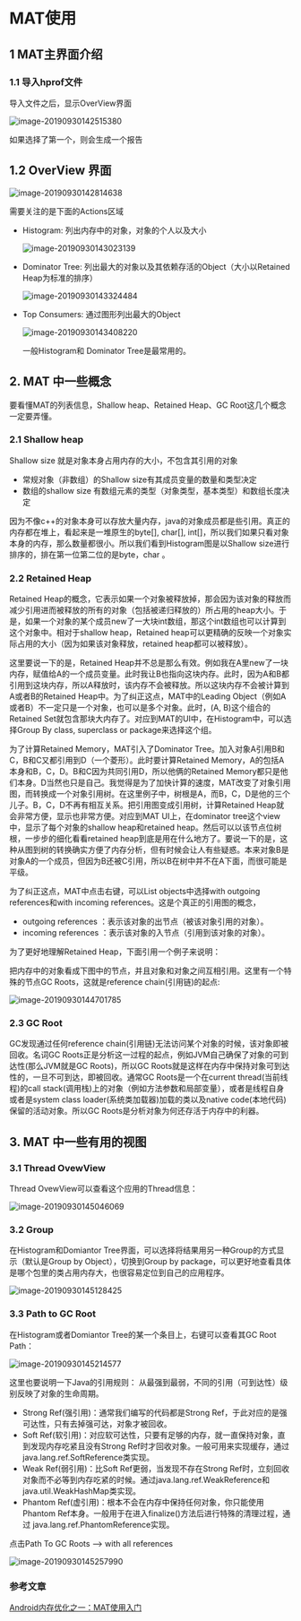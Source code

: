 # MAT使用

## 1 MAT主界面介绍

### 1.1 导入hprof文件

导入文件之后，显示OverView界面

![image-20190930142515380](./img3/image-20190930142515380.png)

如果选择了第一个，则会生成一个报告

## 1.2 OverView 界面

![image-20190930142814638](./img3/image-20190930142814638.png)

需要关注的是下面的Actions区域

- Histogram: 列出内存中的对象，对象的个人以及大小

  ![image-20190930143023139](./img3/image-20190930143023139.png)

- Dominator Tree: 列出最大的对象以及其依赖存活的Object（大小以Retained Heap为标准的排序）

  ![image-20190930143324484](./img3/image-20190930143324484.png)

- Top Consumers: 通过图形列出最大的Object

  ![image-20190930143408220](./img3/image-20190930143408220.png)

  一般Histogram和 Dominator Tree是最常用的。

## 2. MAT 中一些概念

要看懂MAT的列表信息，Shallow heap、Retained Heap、GC Root这几个概念一定要弄懂。

### 2.1 Shallow heap

Shallow size 就是对象本身占用内存的大小，不包含其引用的对象

- 常规对象（非数组）的Shallow size有其成员变量的数量和类型决定
- 数组的shallow size 有数组元素的类型（对象类型，基本类型）和数组长度决定

因为不像c++的对象本身可以存放大量内存，java的对象成员都是些引用。真正的内存都在堆上，看起来是一堆原生的byte[], char[], int[]，所以我们如果只看对象本身的内存，那么数量都很小。所以我们看到Histogram图是以Shallow size进行排序的，排在第一位第二位的是byte，char 。

### 2.2 Retained Heap

Retained Heap的概念，它表示如果一个对象被释放掉，那会因为该对象的释放而减少引用进而被释放的所有的对象（包括被递归释放的）所占用的heap大小。于是，如果一个对象的某个成员new了一大块int数组，那这个int数组也可以计算到这个对象中。相对于shallow heap，Retained heap可以更精确的反映一个对象实际占用的大小（因为如果该对象释放，retained heap都可以被释放）。

这里要说一下的是，Retained Heap并不总是那么有效。例如我在A里new了一块内存，赋值给A的一个成员变量。此时我让B也指向这块内存。此时，因为A和B都引用到这块内存，所以A释放时，该内存不会被释放。所以这块内存不会被计算到A或者B的Retained Heap中。为了纠正这点，MAT中的Leading Object（例如A或者B）不一定只是一个对象，也可以是多个对象。此时，(A, B)这个组合的Retained Set就包含那块大内存了。对应到MAT的UI中，在Histogram中，可以选择Group By class, superclass or package来选择这个组。

为了计算Retained Memory，MAT引入了Dominator Tree。加入对象A引用B和C，B和C又都引用到D（一个菱形）。此时要计算Retained Memory，A的包括A本身和B，C，D。B和C因为共同引用D，所以他俩的Retained Memory都只是他们本身。D当然也只是自己。我觉得是为了加快计算的速度，MAT改变了对象引用图，而转换成一个对象引用树。在这里例子中，树根是A，而B，C，D是他的三个儿子。B，C，D不再有相互关系。把引用图变成引用树，计算Retained Heap就会非常方便，显示也非常方便。对应到MAT UI上，在dominator tree这个view中，显示了每个对象的shallow heap和retained heap。然后可以以该节点位树根，一步步的细化看看retained heap到底是用在什么地方了。要说一下的是，这种从图到树的转换确实方便了内存分析，但有时候会让人有些疑惑。本来对象B是对象A的一个成员，但因为B还被C引用，所以B在树中并不在A下面，而很可能是平级。

为了纠正这点，MAT中点击右键，可以List objects中选择with outgoing references和with incoming references。这是个真正的引用图的概念，

- outgoing references ：表示该对象的出节点（被该对象引用的对象）。
- incoming references ：表示该对象的入节点（引用到该对象的对象）。

为了更好地理解Retained Heap，下面引用一个例子来说明：

把内存中的对象看成下图中的节点，并且对象和对象之间互相引用。这里有一个特殊的节点GC Roots，这就是reference chain(引用链)的起点:

![image-20190930144701785](./img3/image-20190930144701785.png)

### 2.3 GC Root

GC发现通过任何reference chain(引用链)无法访问某个对象的时候，该对象即被回收。名词GC Roots正是分析这一过程的起点，例如JVM自己确保了对象的可到达性(那么JVM就是GC Roots)，所以GC Roots就是这样在内存中保持对象可到达性的，一旦不可到达，即被回收。通常GC Roots是一个在current thread(当前线程)的call stack(调用栈)上的对象（例如方法参数和局部变量），或者是线程自身或者是system class loader(系统类加载器)加载的类以及native code(本地代码)保留的活动对象。所以GC Roots是分析对象为何还存活于内存中的利器。

## 3. MAT 中一些有用的视图

### 3.1 Thread OvewView

Thread OvewView可以查看这个应用的Thread信息：

![image-20190930145046069](./img3/image-20190930145046069.png)

### 3.2 Group

在Histogram和Domiantor Tree界面，可以选择将结果用另一种Group的方式显示（默认是Group by Object），切换到Group by package，可以更好地查看具体是哪个包里的类占用内存大，也很容易定位到自己的应用程序。

![image-20190930145128425](./img3/image-20190930145128425.png)

### 3.3 Path to GC Root

在Histogram或者Domiantor Tree的某一个条目上，右键可以查看其GC Root Path：

![image-20190930145214577](./img3/image-20190930145214577.png)

这里也要说明一下Java的引用规则：
从最强到最弱，不同的引用（可到达性）级别反映了对象的生命周期。

- Strong Ref(强引用)：通常我们编写的代码都是Strong Ref，于此对应的是强可达性，只有去掉强可达，对象才被回收。
- Soft Ref(软引用)：对应软可达性，只要有足够的内存，就一直保持对象，直到发现内存吃紧且没有Strong Ref时才回收对象。一般可用来实现缓存，通过java.lang.ref.SoftReference类实现。
- Weak Ref(弱引用)：比Soft Ref更弱，当发现不存在Strong Ref时，立刻回收对象而不必等到内存吃紧的时候。通过java.lang.ref.WeakReference和java.util.WeakHashMap类实现。
- Phantom Ref(虚引用)：根本不会在内存中保持任何对象，你只能使用Phantom Ref本身。一般用于在进入finalize()方法后进行特殊的清理过程，通过 java.lang.ref.PhantomReference实现。

点击Path To GC Roots –> with all references

![image-20190930145257990](./img3/image-20190930145257990.png)

### 参考文章

[Android内存优化之一：MAT使用入门](<http://ju.outofmemory.cn/entry/172684>)